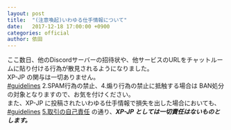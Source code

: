 ```yaml
---
layout: post
title:  "(注意喚起)いわゆる仕手情報について"
date:   2017-12-18 17:00:00 +0900
categories: official
author: 依田
---
```

ここ数日、他のDiscordサーバーの招待状や、他サービスのURLをチャットルームに貼り付ける行為が散見されるようになりました。  
XP-JP の関与は一切ありません。  
[#guidelines](https://discord.gg/gcs2XhG) 2.SPAM行為の禁止、4.煽り行為の禁止に抵触する場合は BAN処分の対象となりますので、お気を付けください。  
また、XP-JP に投稿されたいわゆる仕手情報で損失を出した場合においても、 [#guidelines](https://discord.gg/gcs2XhG) <u>5.取引の自己責任</u> の通り、__*XP-JP としては一切責任はないものとします。*__  
